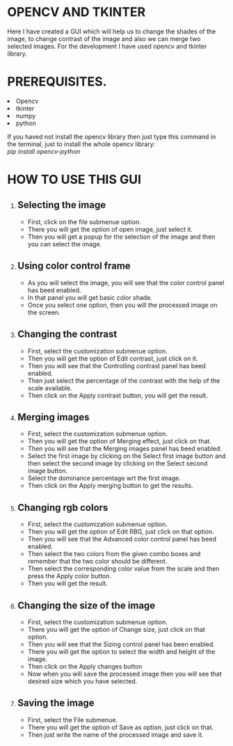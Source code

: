 # OPENCV AND TKINTER
Here I have created a GUI which will help us to change the shades of the image,
to change contrast of the image and also we can merge two selected images.
For the development I have used opencv and tkinter library.

<h1>PREREQUISITES.</h1>
<li>Opencv</li>
<li>tkinter</li>
<li>numpy</li>
<li>python</li>

If you haved not install the opencv library then just type this command in the terminal, just to install the whole opencv library:<br>
<em>pip install opencv-python</em><br>

<h1>HOW TO USE THIS GUI</h1>
<ol>
  <li><h2>Selecting the image</h2></li>
  <ul>
    <li>First, click on the file submenue option.</li>
    <li>There you will get the option of open image, just select it.</li>
    <li>Then you will get a popup for the selection of the image and then you can select the image.</li>
  </ul>
  <li><h2>Using color control frame</h2></li>
  <ul>
    <li>As you will select the image, you will see that the color control panel has beed enabled.</li>
    <li>In that panel you will get basic color shade.</li>
    <li>Once you select one option, then you will the processed image on the screen.</li>
  </ul>
  <li><h2>Changing the contrast</h2></li>
  <ul>
    <li>First, select the customization submenue option.</li>
    <li>Then you will get the option of Edit contrast, just click on it.</li>
    <li>Then you will see that the Controlling contrast panel has beed enabled.</li>
    <li>Then just select the percentage of the contrast with the help of the scale available.</li>
    <li>Then click on the Apply contrast button, you will get the result.</li>
  </ul>
  <li><h2>Merging images</h2></li>
  <ul>
    <li>First, select the customization submenue option.</li>
    <li>Then you will get the option of Merging effect, just click on that.</li>
    <li>Then you will see that the Merging images panel has beed enabled.</li>
    <li>Select the first image by clicking on the Select first image button and then select the second image by clicking on the Select second image button.</li>
    <li>Select the dominance percentage wrt the first image.</li>
    <li>Then click on the Apply merging button to get the results.</li>
  </ul>
  <li><h2>Changing rgb colors</h2></li>
  <ul>
    <li>First, select the customization submenue option.</li>
    <li>Then you will get the option of Edit RBG, just click on that option.</li>
    <li>Then you will see that the Advanced color control panel has beed enabled.</li>
    <li>Then select the two colors from the given combo boxes and remember that the two color should be different.</li>
    <li>Then select the corresponding color value from the scale and then press the Apply color button.</li>
    <li>Then you will get the result.</li>
  </ul>
  <li><h2>Changing the size of the image</h2></li>
  <ul>
    <li>First, select the customization submenue option.</li>
    <li>There you will get the option of Change size, just click on that option.</li>
    <li>Then you will see that the Sizing control panel has been enabled.</li>
    <li>There you will get the option to select the width and height of the image.</li>
    <li>Then click on the Apply changes button</li>
    <li>Now when you will save the processed image then you will see that desired size which you have selected.</li>
  </ul>
  <li><h2>Saving the image</h2></li>
  <ul>
    <li>First, select the File submenue.</li>
    <li>There you will get the option of Save as option, just click on that.</li>
    <li>Then just write the name of the processed image and save it.</li>
  </ul>
</ol>
